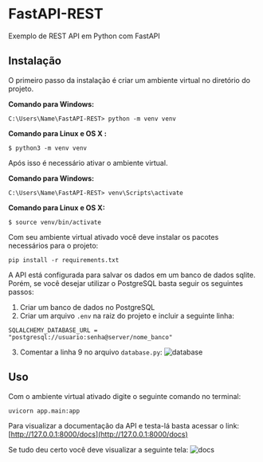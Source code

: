 # FastAPI-REST

Exemplo de REST API em Python com FastAPI

## Instalação

O primeiro passo da instalação é criar um ambiente virtual no diretório do projeto.

**Comando para Windows:**
```
C:\Users\Name\FastAPI-REST> python -m venv venv
```

**Comando para Linux e OS X :**
```
$ python3 -m venv venv
```

Após isso é necessário ativar o ambiente virtual.

**Comando para Windows:**
```
C:\Users\Name\FastAPI-REST> venv\Scripts\activate
```

**Comando para Linux e OS X:**
```
$ source venv/bin/activate
```

Com seu ambiente virtual ativado você deve instalar os pacotes necessários para o projeto:
```
pip install -r requirements.txt
```

A API está configurada para salvar os dados em um banco de dados sqlite. Porém, se você desejar
utilizar o PostgreSQL basta seguir os seguintes passos:

1. Criar um banco de dados no PostgreSQL
2. Criar um arquivo ```.env``` na raiz do projeto e incluir a seguinte linha:
```
SQLALCHEMY_DATABASE_URL = "postgresql://usuario:senha@server/nome_banco"
``` 
3. Comentar a linha 9 no arquivo ```database.py```:
![database](https://user-images.githubusercontent.com/69127474/106083936-16793780-60fc-11eb-8e49-48d5c80fff0d.PNG)

## Uso
Com o ambiente virtual ativado digite o seguinte comando no terminal:
```
uvicorn app.main:app 
```
Para visualizar a documentação da API e testa-lá basta acessar o link:
[http://127.0.0.1:8000/docs](http://127.0.0.1:8000/docs)

Se tudo deu certo você deve visualizar a seguinte tela:
![docs](https://user-images.githubusercontent.com/69127474/106085512-1c244c80-60ff-11eb-8758-dd642a4463ac.PNG)


